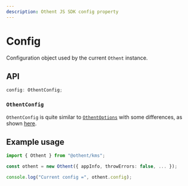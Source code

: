 ```yaml
---
description: Othent JS SDK config property
---
```


# Config

Configuration object used by the current `Othent` instance.

## API

```ts
config: OthentConfig;
```

### `OthentConfig`

`OthentConfig` is quite similar to [`OthentOptions`](./constructor.md#othentoptions) with some differences, as shown [here](./typescript-types.md#configtypes).

## Example usage

```ts
import { Othent } from "@othent/kms";

const othent = new Othent({ appInfo, throwErrors: false, ... });

console.log("Current config =", othent.config);
```
